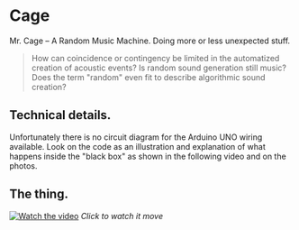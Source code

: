 # Cage
Mr. Cage – A Random Music Machine. Doing more or less unexpected stuff.

> How can coincidence or contingency be limited in the automatized creation of acoustic events? Is random sound generation still music? Does the term "random" even fit to describe algorithmic sound creation? 

## Technical details.

Unfortunately there is no circuit diagram for the Arduino UNO wiring available. Look on the code as an illustration and explanation of what happens inside the "black box" as shown in the following video and on the photos.

## The thing.

[![Watch the video](http://img.youtube.com/vi/U8WOlvcEXTw/0.jpg)](https://youtu.be/U8WOlvcEXTw)
*Click to watch it move*
